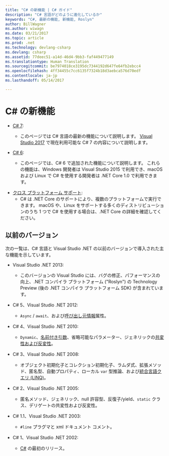 ```yaml
---
title: "C# の新機能 | C# ガイド"
description: "C# 言語がどのように進化しているか"
keywords: "C#, 最新の機能, 新機能, Roslyn"
author: BillWagner
ms.author: wiwagn
ms.date: 03/21/2017
ms.topic: article
ms.prod: .net
ms.technology: devlang-csharp
ms.devlang: csharp
ms.assetid: 77deec51-a14d-46d4-9bb3-faf449477149
ms.translationtype: Human Translation
ms.sourcegitcommit: be7974018ce3195dc7344192d647fe64fb2ebcc4
ms.openlocfilehash: 4ff34455c7cc6135f7324b18d3aebca576d70edf
ms.contentlocale: ja-jp
ms.lasthandoff: 05/14/2017

---
```


# <a name="whats-new-in-c"></a>C# の新機能 #


* [C# 7](csharp-7.md):
    - このページでは C# 言語の最新の機能について説明します。 [Visual Studio 2017](https://www.visualstudio.com/vs/whatsnew/) で現在利用可能な C# 7 の内容について説明します。

* [C# 6](csharp-6.md):
    - このページでは、C# 6 で追加された機能について説明します。 これらの機能は、Windows 開発者は Visual Studio 2015 で利用でき、macOS および Linux で C# を使用する開発者は .NET Core 1.0 で利用できます。

<!--* [C# Interactive](../interactive/index.md): 
    - This page describes C# Interactive, an interactive Read Eval Print Loop (REPL) that you can use to explore the C# language. You can use it to write code interactively and see it execute immediately, without any compile or build step.
-->
* [クロス プラットフォーム サポート](../../core/index.md):
    - C# は .NET Core のサポートにより、複数のプラットフォームで実行できます。 macOS や、Linux をサポートする多くのディストリビューションのうち 1 つで C# を使用する場合は、.NET Core の詳細を確認してください。
<!--
- [.NET Compiler Platform SDK](../roslyn/index.md):
    - The .NET Compiler Platform SDK enables you to write code that performs static analysis on C# code. You can use these APIs to find potential errors, or bad practices, suggest fixes, and even implement those fixes.
-->
  
## <a name="previous-versions"></a>以前のバージョン
次の一覧は、C# 言語と Visual Studio .NET の以前のバージョンで導入された主な機能を示しています。  
  
 * Visual Studio .NET 2013: 
     - このバージョンの Visual Studio には、バグの修正、パフォーマンスの向上、.NET コンパイラ プラットフォーム ("Roslyn") の Technology Preview (後の <!--Link to ../roslyn/index.md-->.NET コンパイラ プラットフォーム SDK) が含まれています。

 * C# 5、Visual Studio .NET 2012: 
     - `Async` / `await`、および[呼び出し元情報](../programming-guide/concepts/caller-information.md)属性。

 * C# 4、Visual Studio .NET 2010: 
     - `Dynamic`、[名前付き引数](../programming-guide/classes-and-structs/named-and-optional-arguments.md)、省略可能なパラメーター、ジェネリックの[共変性および反変性](../programming-guide/concepts/covariance-contravariance/index.md)。

 * C# 3、Visual Studio .NET 2008: 
     - オブジェクト初期化子とコレクション初期化子、ラムダ式、拡張メソッド、匿名型、自動プロパティ、ローカル `var` 型推論、および[統合言語クエリ (LINQ)](../programming-guide/concepts/linq/index.md)。

 * C# 2、Visual Studio .NET 2005: 
     - 匿名メソッド、ジェネリック、null 許容型、反復子/yield、`static` クラス、デリゲートの共変性および反変性。

 * C# 1.1、Visual Studio .NET 2003: 
     - `#line` プラグマと xml ドキュメント コメント。

 * C# 1、Visual Studio .NET 2002: 
     - [C#](../csharp.md) の最初のリリース。   

